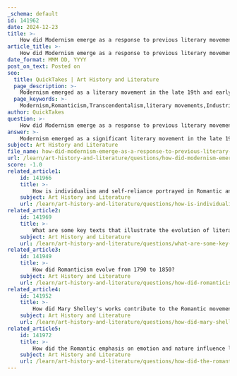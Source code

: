 ```yaml
---
_schema: default
id: 141962
date: 2024-12-23
title: >-
    How did Modernism emerge as a response to previous literary movements like Romanticism and Transcendentalism?
article_title: >-
    How did Modernism emerge as a response to previous literary movements like Romanticism and Transcendentalism?
date_format: MMM DD, YYYY
post_on_text: Posted on
seo:
  title: QuickTakes | Art History and Literature
  page_description: >-
    Modernism emerged as a literary movement in the late 19th and early 20th centuries, responding to Romanticism and Transcendentalism by rejecting their ideals and embracing a fragmented view of human experience influenced by societal changes.
  page_keywords: >-
    Modernism,Romanticism,Transcendentalism,literary movements,Industrial Revolution,human experience,fragmentation,alienation,subjective reality,narrative techniques,Ezra Pound,T.S. Eliot
author: QuickTakes
question: >-
    How did Modernism emerge as a response to previous literary movements like Romanticism and Transcendentalism?
answer: >-
    Modernism emerged as a significant literary movement in the late 19th and early 20th centuries, primarily as a response to the preceding movements of Romanticism and Transcendentalism. While Romanticism emphasized emotion, nature, and individualism, often celebrating the beauty of the natural world, Modernism sought to break away from these ideals, reflecting a more disjointed and subjective view of human experience.\n\nRomanticism, which began in the late 18th century, was characterized by its focus on deep feelings and the sublime aspects of nature. It arose as a reaction against the rationalism of the Enlightenment, emphasizing personal emotion and the individual's connection to the natural world. Transcendentalism, an offshoot of Romanticism, further explored themes of individualism and the inherent goodness of people and nature, advocating for a spiritual transcendence beyond the material world.\n\nIn contrast, Modernism represented a cultural shift that rejected the established norms of Victorian literature and the romanticized vision of nature. It was influenced by the rapid changes brought about by the Industrial Revolution and the machine age, which led to a questioning of traditional values and a focus on the roles of science and technology in society. Thinkers such as Sigmund Freud and Ernest Mach played pivotal roles in shaping modernist thought, encouraging writers to explore the complexities of the human psyche and the fragmented nature of reality.\n\nModernist literature is characterized by its self-conscious separation from traditional writing forms, experimenting with narrative techniques and structures. This movement was driven by a desire to "make it new," as exemplified by the works of writers like Ezra Pound and T.S. Eliot. Modernism's focus on alienation, fragmentation, and the subjective experience of reality marked a departure from the emotional and nature-centric themes of Romanticism and Transcendentalism, reflecting the disillusionment of the era.\n\nIn summary, Modernism emerged as a response to Romanticism and Transcendentalism by challenging their ideals and embracing a more complex, fragmented view of human experience, influenced by the societal changes of the time.
subject: Art History and Literature
file_name: how-did-modernism-emerge-as-a-response-to-previous-literary-movements-like-romanticism-and-transcendentalism.md
url: /learn/art-history-and-literature/questions/how-did-modernism-emerge-as-a-response-to-previous-literary-movements-like-romanticism-and-transcendentalism
score: -1.0
related_article1:
    id: 141966
    title: >-
        How is individualism and self-reliance portrayed in Romantic and Transcendentalist literature?
    subject: Art History and Literature
    url: /learn/art-history-and-literature/questions/how-is-individualism-and-selfreliance-portrayed-in-romantic-and-transcendentalist-literature
related_article2:
    id: 141969
    title: >-
        What are some key texts that illustrate the evolution of literary thought from Romanticism to Modernism?
    subject: Art History and Literature
    url: /learn/art-history-and-literature/questions/what-are-some-key-texts-that-illustrate-the-evolution-of-literary-thought-from-romanticism-to-modernism
related_article3:
    id: 141949
    title: >-
        How did Romanticism evolve from 1790 to 1850?
    subject: Art History and Literature
    url: /learn/art-history-and-literature/questions/how-did-romanticism-evolve-from-1790-to-1850
related_article4:
    id: 141952
    title: >-
        How did Mary Shelley's works contribute to the Romantic movement?
    subject: Art History and Literature
    url: /learn/art-history-and-literature/questions/how-did-mary-shelleys-works-contribute-to-the-romantic-movement
related_article5:
    id: 141972
    title: >-
        How did the Romantic emphasis on emotion and nature influence later literary movements?
    subject: Art History and Literature
    url: /learn/art-history-and-literature/questions/how-did-the-romantic-emphasis-on-emotion-and-nature-influence-later-literary-movements
---
```


&nbsp;